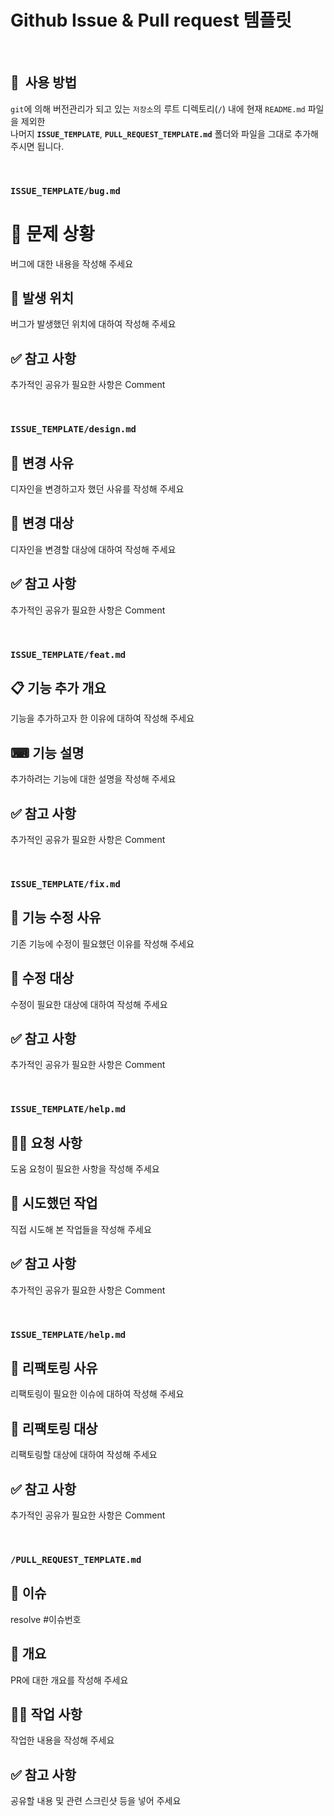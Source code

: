 # Github Issue & Pull request 템플릿

&nbsp;
## 🎨&nbsp; 사용 방법
`git`에 의해 버전관리가 되고 있는 `저장소`의 루트 디렉토리(`/`) 내에 현재 `README.md` 파일을 제외한<br />
나머지 **`ISSUE_TEMPLATE`**, **`PULL_REQUEST_TEMPLATE.md`** 폴더와 파일을 그대로 추가해 주시면 됩니다.

&nbsp;
### **`ISSUE_TEMPLATE/bug.md`**

# 🚨 문제 상황

버그에 대한 내용을 작성해 주세요

## 🎯 발생 위치

버그가 발생했던 위치에 대하여 작성해 주세요

## ✅ 참고 사항

추가적인 공유가 필요한 사항은 Comment

&nbsp;
### **`ISSUE_TEMPLATE/design.md`**

## 🧐 변경 사유

디자인을 변경하고자 했던 사유를 작성해 주세요

## 🎯 변경 대상

디자인을 변경할 대상에 대하여 작성해 주세요

## ✅ 참고 사항

추가적인 공유가 필요한 사항은 Comment


&nbsp;
### **`ISSUE_TEMPLATE/feat.md`**

## 📋 기능 추가 개요

기능을 추가하고자 한 이유에 대하여 작성해 주세요

## ⌨ 기능 설명

추가하려는 기능에 대한 설명을 작성해 주세요

## ✅ 참고 사항

추가적인 공유가 필요한 사항은 Comment

&nbsp;
### **`ISSUE_TEMPLATE/fix.md`**

## 🧐 기능 수정 사유

기존 기능에 수정이 필요했던 이유를 작성해 주세요

## 🎯 수정 대상

수정이 필요한 대상에 대하여 작성해 주세요

## ✅ 참고 사항

추가적인 공유가 필요한 사항은 Comment

&nbsp;
### **`ISSUE_TEMPLATE/help.md`**

## 🙋‍♀️ 요청 사항

도움 요청이 필요한 사항을 작성해 주세요

## 📍 시도했던 작업

직접 시도해 본 작업들을 작성해 주세요

## ✅ 참고 사항

추가적인 공유가 필요한 사항은 Comment

&nbsp;
### **`ISSUE_TEMPLATE/help.md`**

## 🧐 리팩토링 사유

리팩토링이 필요한 이슈에 대하여 작성해 주세요

## 🎯 리팩토링 대상

리팩토링할 대상에 대하여 작성해 주세요

## ✅ 참고 사항

추가적인 공유가 필요한 사항은 Comment

&nbsp;
### **`/PULL_REQUEST_TEMPLATE.md`**

## 👀 이슈

resolve #이슈번호

## 📌 개요

PR에 대한 개요를 작성해 주세요

## 👩‍💻 작업 사항

작업한 내용을 작성해 주세요

## ✅ 참고 사항

공유할 내용 및 관련 스크린샷 등을 넣어 주세요
